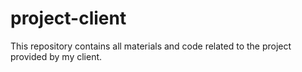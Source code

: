 # project-client
This repository contains all materials and code related to the project provided by my client. 
